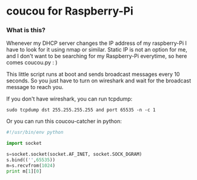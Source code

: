# coucou for Raspberry-Pi

### What is this? ####

Whenever my DHCP server changes the IP address of my raspberry-Pi I have to look for it using nmap or similar. Static IP is not an option for me, and I don't want to be searching for my Raspberry-Pi everytime, so here comes coucou.py : )

This little script runs at boot and sends broadcast messages every 10 seconds. So you just have to turn on wireshark and wait for the broadcast message to reach you.

If you don't have wireshark, you can run tcpdump:

``` sudo tcpdump dst 255.255.255.255 and port 65535 -n -c 1 ```

Or you can run this coucou-catcher in python:

``` python
#!/usr/bin/env python

import socket

s=socket.socket(socket.AF_INET, socket.SOCK_DGRAM)
s.bind(('',65535))
m=s.recvfrom(1024)
print m[1][0]

```

